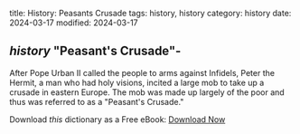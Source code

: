 title: History: Peasants Crusade
tags: history, history
category: history
date: 2024-03-17
modified: 2024-03-17

## _history_  "Peasant's Crusade"-
After Pope Urban II called the people
  to arms against Infidels, Peter the Hermit, a man who had holy
  visions, incited a large mob to take up a crusade in eastern Europe.
  The mob was made up largely of the poor and thus was referred to as a
  "Peasant's Crusade."



Download *this* dictionary as a Free eBook: [Download Now]({static}static/CairnsHistoryDictionary.pdf)

